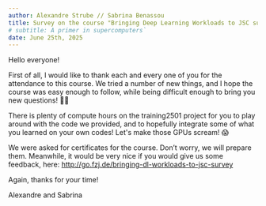 ```yaml
---
author: Alexandre Strube // Sabrina Benassou
title: Survey on the course "Bringing Deep Learning Workloads to JSC supercomputers"
# subtitle: A primer in supercomputers`
date: June 25th, 2025
---
```


Hello everyone! 

First of all, I would like to thank each and every one of you for the attendance to this course. 
We tried a number of new things, and I hope the course was easy enough to follow, while
being difficult enough to bring you new questions! 🙇‍♂️

There is plenty of compute hours on the training2501 project for you to play around with 
the code we provided, and to hopefully integrate some of what you learned on your own 
codes! Let's make those GPUs scream! 😱

We were asked for certificates for the course. Don’t worry, we will prepare them. Meanwhile, 
it would be very nice if you would give us some feedback, here: http://go.fzj.de/bringing-dl-workloads-to-jsc-survey

Again, thanks for your time!

Alexandre and Sabrina